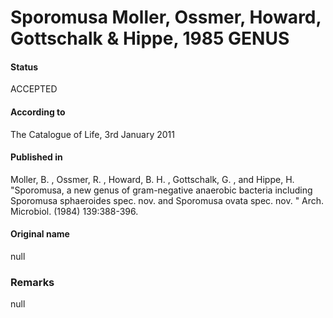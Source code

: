 # Sporomusa Moller, Ossmer, Howard, Gottschalk & Hippe, 1985 GENUS

#### Status
ACCEPTED

#### According to
The Catalogue of Life, 3rd January 2011

#### Published in
Moller, B. , Ossmer, R. , Howard, B. H. , Gottschalk, G. , and Hippe, H. "Sporomusa, a new genus of gram-negative anaerobic bacteria including Sporomusa sphaeroides spec. nov. and Sporomusa ovata spec. nov. " Arch. Microbiol. (1984) 139:388-396.

#### Original name
null

### Remarks
null